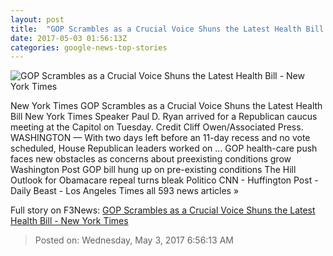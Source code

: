 ```yaml
---
layout: post
title:  "GOP Scrambles as a Crucial Voice Shuns the Latest Health Bill - New York Times"
date: 2017-05-03 01:56:13Z
categories: google-news-top-stories
---
```


![GOP Scrambles as a Crucial Voice Shuns the Latest Health Bill - New York Times](https://static01.nyt.com/images/2017/05/03/us/03health/03health-facebookJumbo.jpg)

New York Times GOP Scrambles as a Crucial Voice Shuns the Latest Health Bill New York Times Speaker Paul D. Ryan arrived for a Republican caucus meeting at the Capitol on Tuesday. Credit Cliff Owen/Associated Press. WASHINGTON — With two days left before an 11-day recess and no vote scheduled, House Republican leaders worked on ... GOP health-care push faces new obstacles as concerns about preexisting conditions grow Washington Post GOP bill hung up on pre-existing conditions The Hill Outlook for Obamacare repeal turns bleak Politico CNN - Huffington Post - Daily Beast - Los Angeles Times all 593 news articles »


Full story on F3News: [GOP Scrambles as a Crucial Voice Shuns the Latest Health Bill - New York Times](http://www.f3nws.com/n/cNRYcD)

> Posted on: Wednesday, May 3, 2017 6:56:13 AM
